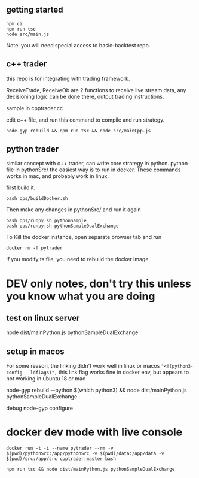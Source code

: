 ## getting started
```
npm ci
npm run tsc
node src/main.js
```
Note: you will need special access to basic-backtest repo.

## c++ trader
this repo is for integrating with trading framework.

ReceiveTrade, ReceiveOb are 2 functions to receive live stream data, any decisioning logic can be done there, output trading instructions.

sample in cpptrader.cc

edit c++ file, and run this command to compile and run strategy.
```
node-gyp rebuild && npm run tsc && node src/mainCpp.js
```

## python trader
similar concept with c++ trader, can write core strategy in python. python file in pythonSrc/
the easiest way is to run in docker.
These commands works in mac, and probably work in linux. 

first build it.
```
bash ops/buildDocker.sh
```

Then make any changes in pythonSrc/ and run it again

```
bash ops/runpy.sh pythonSample
bash ops/runpy.sh pythonSampleDualExchange
```

To Kill the docker instance, open separate browser tab and run
```
docker rm -f pytrader
```

if you modify ts file, you need to rebuild the docker image.



# DEV only notes, don't try this unless you know what you are doing
## test on linux server
node dist/mainPython.js pythonSampleDualExchange

## setup in macos
For some reason, the linking didn't work well in linux or macos
`"<!(python3-config --ldflags)",` this link flag works fine in docker env,
but appears to not working in ubuntu 18 or mac

node-gyp rebuild --python $(which python3) && node dist/mainPython.js pythonSampleDualExchange

debug 
node-gyp configure

# docker dev mode with live console
```
docker run -t -i --name pytrader --rm -v $(pwd)/pythonSrc:/app/pythonSrc -v $(pwd)/data:/app/data -v $(pwd)/src:/app/src cpptrader:master bash

npm run tsc && node dist/mainPython.js pythonSampleDualExchange
```

